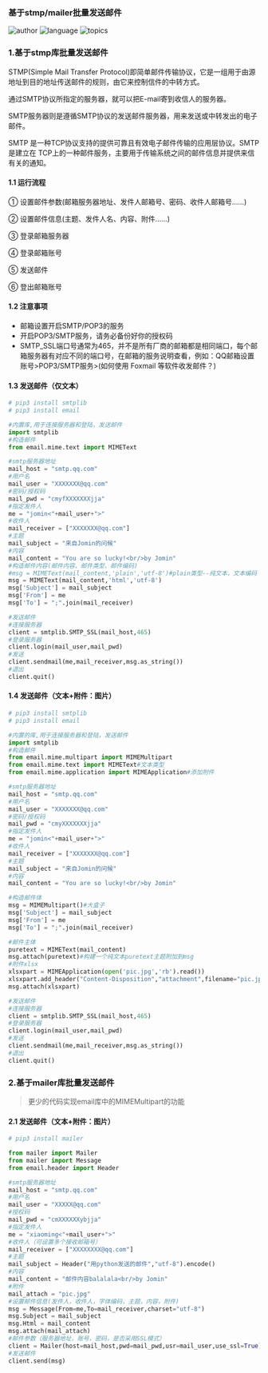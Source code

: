 ### 基于stmp/mailer批量发送邮件

![author](https://img.shields.io/static/v1?label=Author&message=junmingguo&color=green) 
![language](https://img.shields.io/static/v1?label=Language&message=python3&color=orange)
![topics](https://img.shields.io/static/v1?label=Topics&message=send-mail&color=blue)

### 1.基于stmp库批量发送邮件

STMP(Simple Mail Transfer Protocol)即简单邮件传输协议，它是一组用于由源地址到目的地址传送邮件的规则，由它来控制信件的中转方式。

通过SMTP协议所指定的服务器，就可以把E-mail寄到收信人的服务器。

SMTP服务器则是遵循SMTP协议的发送邮件服务器，用来发送或中转发出的电子邮件。

SMTP 是一种TCP协议支持的提供可靠且有效电子邮件传输的应用层协议。SMTP 是建立在 TCP上的一种邮件服务，主要用于传输系统之间的邮件信息并提供来信有关的通知。

#### 1.1 运行流程

① 设置邮件参数(邮箱服务器地址、发件人邮箱号、密码、收件人邮箱号……)

② 设置邮件信息(主题、发件人名、内容、附件……)

③ 登录邮箱服务器

④ 登录邮箱账号

⑤ 发送邮件

⑥ 登出邮箱账号

#### 1.2 注意事项

- 邮箱设置开启SMTP/POP3的服务
- 开启POP3/SMTP服务，请务必备份好你的授权码
- SMTP_SSL端口号通常为465，并不是所有厂商的邮箱都是相同端口，每个邮箱服务器有对应不同的端口号，在邮箱的服务说明查看，例如：QQ邮箱设置账号>POP3/SMTP服务>(如何使用 Foxmail 等软件收发邮件？)

#### 1.3 发送邮件（仅文本）

```python
# pip3 install smtplib
# pip3 install email

#内置库,用于连接服务器和登陆，发送邮件
import smtplib
#构造邮件
from email.mime.text import MIMEText

#smtp服务器地址
mail_host = "smtp.qq.com"
#用户名
mail_user = "XXXXXXX@qq.com"
#密码/授权码
mail_pwd = "cmyfXXXXXXXjja"
#指定发件人
me = "jomin<"+mail_user+">"
#收件人
mail_receiver = ["XXXXXXX@qq.com"]
#主题
mail_subject = "来自Jomin的问候"
#内容
mail_content = "You are so lucky!<br/>by Jomin"
#构造邮件内容(邮件内容、邮件类型、邮件编码)
#msg = MIMEText(mail_content,'plain','utf-8')#plain类型--纯文本，文本编码
msg = MIMEText(mail_content,'html','utf-8')
msg['Subject'] = mail_subject
msg['From'] = me
msg['To'] = ";".join(mail_receiver)

#发送邮件
#连接服务器
client = smtplib.SMTP_SSL(mail_host,465)
#登录服务器
client.login(mail_user,mail_pwd)
#发送
client.sendmail(me,mail_receiver,msg.as_string())
#退出
client.quit()
```

#### 1.4 发送邮件（文本+附件：图片）

```python
# pip3 install smtplib
# pip3 install email

#内置的库,用于连接服务器和登陆，发送邮件
import smtplib
#构造邮件
from email.mime.multipart import MIMEMultipart
from email.mime.text import MIMEText#文本类型
from email.mime.application import MIMEApplication#添加附件

#smtp服务器地址
mail_host = "smtp.qq.com"
#用户名
mail_user = "XXXXXXX@qq.com"
#密码/授权码
mail_pwd = "cmyXXXXXXXjja"
#指定发件人
me = "jomin<"+mail_user+">"
#收件人
mail_receiver = ["XXXXXXX@qq.com"]
#主题
mail_subject = "来自Jomin的问候"
#内容
mail_content = "You are so lucky!<br/>by Jomin"

#构造邮件体
msg = MIMEMultipart()#大盒子
msg['Subject'] = mail_subject
msg['From'] = me
msg['To'] = ";".join(mail_receiver)

#邮件主体
puretext = MIMEText(mail_content)
msg.attach(puretext)#构建一个纯文本puretext主题附加到msg
#附件xlsx
xlsxpart = MIMEApplication(open('pic.jpg','rb').read())
xlsxpart.add_header("Content-Disposition","attachment",filename="pic.jpg")#头文件，附件
msg.attach(xlsxpart)

#发送邮件
#连接服务器
client = smtplib.SMTP_SSL(mail_host,465)
#登录服务器
client.login(mail_user,mail_pwd)
#发送
client.sendmail(me,mail_receiver,msg.as_string())
#退出
client.quit()
```



### 2.基于mailer库批量发送邮件

> 更少的代码实现email库中的MIMEMultipart的功能

#### 2.1 发送邮件（文本+附件：图片）

```python
# pip3 install mailer

from mailer import Mailer
from mailer import Message
from email.header import Header

#smtp服务器地址
mail_host = "smtp.qq.com"
#用户名
mail_user = "XXXXX@qq.com"
#授权码
mail_pwd = "cmXXXXXXybjja"
#指定发件人
me = "xiaoming<"+mail_user+">"
#收件人（可设置多个接收邮箱号）
mail_receiver = ["XXXXXXXX@qq.com"]
#主题
mail_subject = Header("用python发送的邮件","utf-8").encode()
#内容
mail_content = "邮件内容balalala<br/>by Jomin"
#附件
mail_attach = "pic.jpg"
#设置邮件信息(发件人，收件人，字体编码，主题，内容，附件)
msg = Message(From=me,To=mail_receiver,charset="utf-8")
msg.Subject = mail_subject
msg.Html = mail_content
msg.attach(mail_attach)
#邮件参数（服务器地址，账号，密码，是否采用SSL模式）
client = Mailer(host=mail_host,pwd=mail_pwd,usr=mail_user,use_ssl=True)
#发送邮件
client.send(msg)
```

